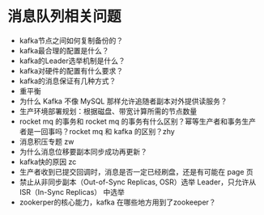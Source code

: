 # 消息队列相关问题
- kafka节点之间如何复制备份的？ 
- kafka最合理的配置是什么？
- kafka的Leader选举机制是什么？
- kafka对硬件的配置有什么要求？
- kafka的消息保证有几种方式？
- 重平衡
- 为什么 Kafka 不像 MySQL 那样允许追随者副本对外提供读服务？
- 生产环境部署规划：根据磁盘、带宽计算所需的节点数量
- rocket mq 的事务和 rocket mq 的事务有什么区别？幂等生产者和事务生产者是一回事吗？rocket mq 和 kafka 的区别？zhy
- 消息积压专题   zw
- 为什么消息位移要副本同步成功再更新？
- kafka快的原因  zc
- 生产者收到已提交回调时，消息是否一定已经刷盘，还是有可能在 page 页
- 禁止从非同步副本（Out-of-Sync Replicas, OSR）选举 Leader，只允许从 ISR（In-Sync Replicas） 中选举
- zookerper的核心能力，kafka 在哪些地方用到了zookeeper？